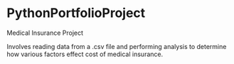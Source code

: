 # PythonPortfolioProject
Medical Insurance Project

Involves reading data from a .csv file and performing analysis to determine how various factors effect cost of medical insurance.
